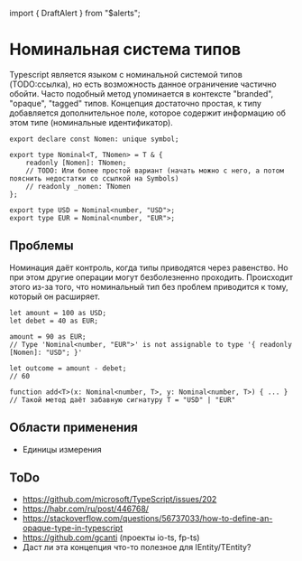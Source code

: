 import { DraftAlert } from "$alerts";

<DraftAlert />

# Номинальная система типов

Typescript является языком с номинальной системой типов (TODO:ссылка), но есть возможность данное ограничение частично обойти. Часто подобный метод упоминается в контексте "branded", "opaque", "tagged" типов. Концепция достаточно простая, к типу добавляется дополнительное поле, которое содержит информацию об этом типе (номинальные идентификатор).

```tsx
export declare const Nomen: unique symbol;

export type Nominal<T, TNomen> = T & {
    readonly [Nomen]: TNomen;
    // TODO: Или более простой вариант (начать можно с него, а потом пояснить недостатки со ссылкой на Symbols)
    // readonly _nomen: TNomen
};

export type USD = Nominal<number, "USD">;
export type EUR = Nominal<number, "EUR">;
```

## Проблемы

Номинация даёт контроль, когда типы приводятся через равенство. Но при этом другие операции могут безболезненно проходить. Происходит этого из-за того, что номинальный тип без проблем приводится к тому, который он расширяет.

```tsx
let amount = 100 as USD;
let debet = 40 as EUR;

amount = 90 as EUR;
// Type 'Nominal<number, "EUR">' is not assignable to type '{ readonly [Nomen]: "USD"; }'

let outcome = amount - debet;
// 60

function add<T>(x: Nominal<number, T>, y: Nominal<number, T>) { ... }
// Такой метод даёт забавную сигнатуру T = "USD" | "EUR"
```

## Области применения

-   Единицы измерения

## ToDo

-   https://github.com/microsoft/TypeScript/issues/202
-   https://habr.com/ru/post/446768/
-   https://stackoverflow.com/questions/56737033/how-to-define-an-opaque-type-in-typescript
-   https://github.com/gcanti (проекты io-ts, fp-ts)
-   Даст ли эта концепция что-то полезное для IEntity/TEntity?
